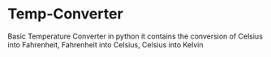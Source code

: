 # Temp-Converter
Basic Temperature Converter in python it contains the conversion of Celsius into Fahrenheit, Fahrenheit into Celsius, Celsius into Kelvin
